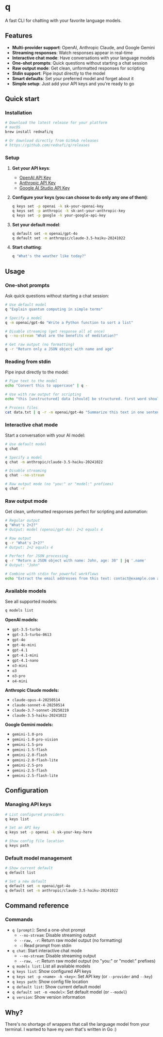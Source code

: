 # q

A fast CLI for chatting with your favorite language models.

## Features

- **Multi-provider support**: OpenAI, Anthropic Claude, and Google Gemini
- **Streaming responses**: Watch responses appear in real-time
- **Interactive chat mode**: Have conversations with your language models
- **One-shot prompts**: Quick questions without starting a chat session
- **Raw output mode**: Get clean, unformatted responses for scripting
- **Stdin support**: Pipe input directly to the model
- **Smart defaults**: Set your preferred model and forget about it
- **Simple setup**: Just add your API keys and you're ready to go

## Quick start

### Installation

```sh
# Download the latest release for your platform
# macOS
brew install rednafi/q

# Or download directly from GitHub releases
# https://github.com/rednafi/q/releases
```

### Setup

1. **Get your API keys**:
   - [OpenAI API Key](https://platform.openai.com/api-keys)
   - [Anthropic API Key](https://console.anthropic.com/)
   - [Google AI Studio API Key](https://makersuite.google.com/app/apikey)

2. **Configure your keys (you can choose to do only any one of them)**:
   ```sh
   q keys set -p openai -k sk-your-openai-key
   q keys set -p anthropic -k sk-ant-your-anthropic-key
   q keys set -p google -k your-google-api-key
   ```

3. **Set your default model**:
   ```sh
   q default set -m openai/gpt-4o
   q default set -m anthropic/claude-3.5-haiku-20241022
   ```

4. **Start chatting**:
   ```sh
   q "What's the weather like today?"
   ```

## Usage

### One-shot prompts

Ask quick questions without starting a chat session:

```sh
# Use default model
q "Explain quantum computing in simple terms"

# Specify a model
q -m openai/gpt-4o "Write a Python function to sort a list"

# Disable streaming (get response all at once)
q --no-stream "What are the benefits of meditation?"

# Get raw output (no formatting)
q -r "Return only a JSON object with name and age"
```

### Reading from stdin

Pipe input directly to the model:

```sh
# Pipe text to the model
echo "Convert this to uppercase" | q -

# Use with raw output for scripting
echo "this [unstructured] data [should] be structured. first word should be key and the [] word should be value. return only json and no other text, not even json fence" | q -r - | jq

# Process files
cat data.txt | q -r -m openai/gpt-4o "Summarize this text in one sentence"
```

### Interactive chat mode

Start a conversation with your AI model:

```sh
# Use default model
q chat

# Specify a model
q chat -m anthropic/claude-3.5-haiku-20241022

# Disable streaming
q chat --no-stream

# Raw output mode (no "you:" or "model:" prefixes)
q chat -r
```

### Raw output mode

Get clean, unformatted responses perfect for scripting and automation:

```sh
# Regular output
q "What's 2+2?"
# Output: model (openai/gpt-4o): 2+2 equals 4

# Raw output
q -r "What's 2+2?"
# Output: 2+2 equals 4

# Perfect for JSON processing
q -r "Return a JSON object with name: John, age: 30" | jq '.name'
# Output: "John"

# Combine with stdin for powerful workflows
echo "Extract the email addresses from this text: contact@example.com and support@test.org" | q -r - | grep -o '[^@]*@[^@]*'
```

### Available models

See all supported models:

```sh
q models list
```

**OpenAI models:**
- `gpt-3.5-turbo`
- `gpt-3.5-turbo-0613`
- `gpt-4o`
- `gpt-4o-mini`
- `gpt-4.1`
- `gpt-4.1-mini`
- `gpt-4.1-nano`
- `o3-mini`
- `o3`
- `o3-pro`
- `o4-mini`

**Anthropic Claude models:**
- `claude-opus-4-20250514`
- `claude-sonnet-4-20250514`
- `claude-3.7-sonnet-20250219`
- `claude-3.5-haiku-20241022`

**Google Gemini models:**
- `gemini-1.0-pro`
- `gemini-1.0-pro-vision`
- `gemini-1.5-pro`
- `gemini-1.5-flash`
- `gemini-2.0-flash`
- `gemini-2.0-flash-lite`
- `gemini-2.5-pro`
- `gemini-2.5-flash`
- `gemini-2.5-flash-lite`

## Configuration

### Managing API keys

```sh
# List configured providers
q keys list

# Set an API key
q keys set -p openai -k sk-your-key-here

# Show config file location
q keys path
```

### Default model management

```sh
# Show current default
q default list

# Set a new default
q default set -m openai/gpt-4o
q default set -m anthropic/claude-3.5-haiku-20241022
```

## Command reference

### Commands
- `q [prompt]`: Send a one-shot prompt
  - `--no-stream`: Disable streaming output
  - `--raw, -r`: Return raw model output (no formatting)
  - `-`: Read prompt from stdin
- `q chat`: Start interactive chat mode
  - `--no-stream`: Disable streaming output
  - `--raw, -r`: Return raw model output (no "you:" or "model:" prefixes)
- `q models list`: List all available models
- `q keys list`: Show configured API keys
- `q keys set -p <name> -k <key>`: Set API key (or `--provider` and `--key`)
- `q keys path`: Show config file location
- `q default list`: Show current default model
- `q default set -m <model>`: Set default model (or `--model`)
- `q version`: Show version information


## Why?

There's no shortage of wrappers that call the language model from your terminal. I wanted to have my own that's written in Go :)
